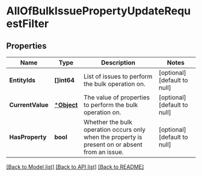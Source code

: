 # AllOfBulkIssuePropertyUpdateRequestFilter

## Properties
Name | Type | Description | Notes
------------ | ------------- | ------------- | -------------
**EntityIds** | **[]int64** | List of issues to perform the bulk operation on. | [optional] [default to null]
**CurrentValue** | [***Object**](.md) | The value of properties to perform the bulk operation on. | [optional] [default to null]
**HasProperty** | **bool** | Whether the bulk operation occurs only when the property is present on or absent from an issue. | [optional] [default to null]

[[Back to Model list]](../README.md#documentation-for-models) [[Back to API list]](../README.md#documentation-for-api-endpoints) [[Back to README]](../README.md)


